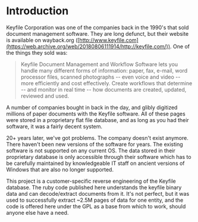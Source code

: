 # Introduction
Keyfile Corporation was one of the companies back in the 1990's that sold document management software. They are long defunct, but their website is available on wayback.org ([http://www.keyfile.com](https://web.archive.org/web/20180806111914/http://keyfile.com/)). One of the things they sold was:

> Keyfile Document Management and Workflow Software lets you handle many different forms of information: paper, fax, e-mail, word processor files, scanned photographs -- even voice and video -- more efficiently and cost effectively. Create workflows that determine -- and monitor in real time -- how documents are created, updated, reviewed and used.

A number of companies bought in back in the day, and glibly digitized millions of paper documents with the Keyfile software. All of these pages were stored in a proprietary flat file database, and as long as you had their software, it was a fairly decent system. 

20+ years later, we've got problems. The company doesn't exist anymore. There haven't been new versions of the software for years. The existing software is not supported on any current OS. The data stored in their proprietary database is only accessible through their software which has to be carefully maintained by knowledgeable IT staff on ancient versions of Windows that are also no longer supported.

This project is a customer-specific reverse engineering of the Keyfile database. The ruby code published here understands the keyfile binary data and can decode/extract documents from it. It's not perfect, but it was used to successfully extract ~2.5M pages of data for one entity, and the code is offered here under the GPL as a base from which to work, should anyone else have a need.
